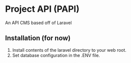 # Project API (PAPI)
An API CMS based off of Laravel

## Installation (for now)
1. Install contents of the laravel directory to your web root.
2. Set database configuration in the .ENV file.